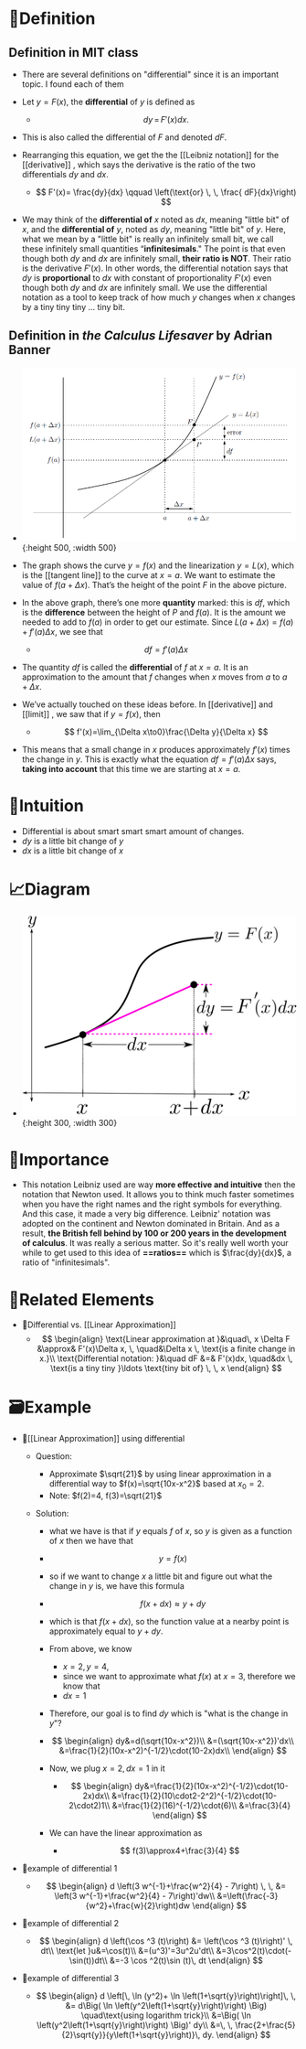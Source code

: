 # 📝Definition
## Definition in MIT class
- There are several definitions on "differential" since it is an important topic. I found each of them
- Let $y=F(x)$, the **differential** of $y$ is defined as
    - $$
      dy \, = \,  F'(x) dx.
      $$
    
- This is also called the differential of $F$ and denoted $dF$.
- Rearranging this equation, we get the the [[Leibniz notation]] for the [[derivative]] , which says the derivative is the ratio of the two differentials $dy$ and $dx$.
    - $$
      F'(x)= \frac{dy}{dx} \qquad \left(\text{or} \, \, \frac{ dF}{dx}\right)
      $$
    
- We may think of the **differential of** $x$ noted as $dx$, meaning "little bit" of $x$, and the **differential of** $y$, noted as $dy$, meaning "little bit" of $y$. Here, what we mean by a "little bit" is really an infinitely small bit, we call these infinitely small quantities “**infinitesimals**." The point is that even though both $dy$ and $dx$ are infinitely small, **their ratio is NOT**. Their ratio is the derivative $F'(x)$. In other words, the differential notation says that $dy$ is **proportional** to $dx$ with constant of proportionality $F'(x)$ even though both $dy$ and $dx$ are infinitely small. We use the differential notation as a tool to keep track of how much $y$ changes when $x$ changes by a tiny tiny tiny ... tiny bit.

## Definition in *the Calculus Lifesaver* by Adrian Banner
- ![name](../assets/diagram_on_differential.png){:height 500, :width 500}
- The graph shows the curve $y = f(x)$ and the linearization $y = L(x)$, which is the [[tangent line]] to the curve at $x = a$. We want to estimate the value of $f(a + \Delta x)$. That’s the height of the point $F$ in the above picture.
- In the above graph, there’s one more **quantity** marked: this is $df$, which is the **difference** between the height of $P$ and $f(a)$. It is the amount we needed to add to $f(a)$ in order to get our estimate. Since $L(a+\Delta x) = f(a)+f'(a)\Delta x$, we see that
    - $$
      df=f'(a)\Delta x
      $$
    
- The quantity $df$ is called the **differential** of $f$ at $x = a$. It is an approximation to the amount that $f$ changes when $x$ moves from $a$ to $a + \Delta x$.
- We’ve actually touched on these ideas before. In [[derivative]] and [[limit]] , we saw that if $y = f(x)$, then
    - $$
      f'(x)=\lim_{\Delta x\to0}\frac{\Delta y}{\Delta x}
      $$
    
- This means that a small change in $x$ produces approximately $f'(x)$ times the change in $y$. This is exactly what the equation $df = f'(a)\Delta x$ says, **taking into account** that this time we are starting at $x = a$.

# 🧠Intuition
- Differential is about smart smart smart amount of changes.
- $dy$ is a little bit change of $y$
- $dx$ is a little bit change of $x$

# 📈Diagram
- ![name](../assets/images_antider2_Differential.svg){:height 300, :width 300}

# 👑Importance
- This notation Leibniz used are way **more effective and intuitive** then the notation that Newton used. It allows you to think much faster sometimes when you have the right names and the right symbols for everything. And this case, it made a very big difference. Leibniz' notation was adopted on the continent and Newton dominated in Britain. And as a result, **the British fell behind by 100 or 200 years in the development of calculus**. It was really a serious matter. So it's really well worth your while to get used to this idea of **==ratios==** which is $\frac{dy}{dx}$, a ratio of "infinitesimals".

# 🌱Related Elements
- 📌Differential vs. [[Linear Approximation]]
    - $$
      \begin{align}
      \text{Linear approximation at }&\quad\, x \Delta F &\approx& F'(x)\Delta x, \, \quad&\Delta x \, \text{is a finite change in x.}\\
      \text{Differential notation: }&\quad dF &=&  F'(x)dx, \quad&dx \, \text{is a tiny tiny }\ldots \text{tiny bit of} \, \, x 
      \end{align}
      $$
    
# 🗃Example
- 📌[[Linear Approximation]] using differential
    - Question:
        - Approximate $\sqrt{21}$ by using linear approximation in a differential way to $f(x)=\sqrt{10x-x^2}$ based at $x_0=2$.
        - Note: $f(2)=4, f(3)=\sqrt{21}$
        
    - Solution:
        - what we have is that if $y$ equals $f$ of $x$, so $y$ is given as a function of $x$ then we have that
        - $$
          y=f(x)
          $$
        - so if we want to change $x$ a little bit and figure out what the change in $y$ is, we have this formula
        - $$
          f(x+dx)\approx y+dy
          $$
        - which is that $f(x+dx)$, so the function value at a nearby point is approximately equal to $y+dy$.
        - From above, we know
            - $x=2,y=4$,
            - since we want to approximate what $f(x)$ at $x=3$, therefore we know that
            - $dx=1$
            
        - Therefore, our goal is to find $dy$ which is "what is the change in $y$"?
        - $$
          \begin{align}
          dy&=d(\sqrt{10x-x^2})\\
          &=(\sqrt{10x-x^2})'dx\\
          &=\frac{1}{2}(10x-x^2)^{-1/2}\cdot(10-2x)dx\\
          \end{align}
          $$
        - Now, we plug $x=2, dx=1$ in it
            - $$
              \begin{align}
              dy&=\frac{1}{2}(10x-x^2)^{-1/2}\cdot(10-2x)dx\\
              &=\frac{1}{2}(10\cdot2-2^2)^{-1/2}\cdot(10-2\cdot2)1\\
              &=\frac{1}{2}(16)^{-1/2}\cdot(6)\\
              &=\frac{3}{4}
              \end{align}
              $$
            
        - We can have the linear approximation as
            - $$
              f(3)\approx4+\frac{3}{4}
              $$
            
- 📌example of differential 1
    - $$
      \begin{align}
      d \left(3 w^{-1}+\frac{w^2}{4} - 7\right) \, \,  &= \left(3 w^{-1}+\frac{w^2}{4} - 7\right)'dw\\
      &=\left(\frac{-3}{w^2}+\frac{w}{2}\right)dw
      \end{align}
      $$
    
- 📌example of differential 2
    - $$
      \begin{align}
      d \left(\cos ^3 (t)\right) &= \left(\cos ^3 (t)\right)' \, dt\\
      \text{let }u&=\cos(t)\\
      &=(u^3)'=3u^2u'dt\\
      &=3\cos^2(t)\cdot(-\sin(t))dt\\
      &=-3 \cos ^2(t)\sin (t)\, dt
      \end{align}
      $$
    
- 📌example of differential 3
    - $$
      \begin{align}
      d \left[\, \ln (y^2)+ \ln \left(1+\sqrt{y}\right)\right]\, \,  &= d\Big( \ln \left(y^2\left(1+\sqrt{y}\right)\right) \Big) \quad\text{using logarithm trick}\\
      &=\Big( \ln \left(y^2\left(1+\sqrt{y}\right)\right) \Big)' dy\\
      &=\, \,  \frac{2+\frac{5}{2}\sqrt{y}}{y\left(1+\sqrt{y}\right)}\,  dy.
      \end{align}
      $$
    
